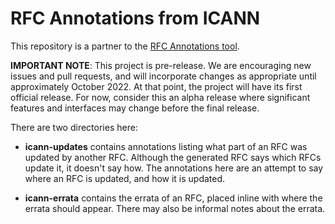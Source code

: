 # RFC Annotations from ICANN

This repository is a partner to the [RFC Annotations tool](https://github.com/icann/rfc-annotations).

__IMPORTANT NOTE__: This project is pre-release. We are encouraging new issues and
pull requests, and will incorporate changes as appropriate until approximately October 2022.
At that point, the project will have its first official release.
For now, consider this an alpha release where significant features and interfaces
may change before the final release.

There are two directories here:

* **icann-updates** contains annotations listing what part of an RFC was updated by another RFC.
Although the generated RFC says which RFCs update it, it doesn't say how.
The annotations here are an attempt to say where an RFC is updated, and how it is updated.

* **icann-errata** contains the errata of an RFC, placed inline with where the errata should appear.
There may also be informal notes about the errata.


